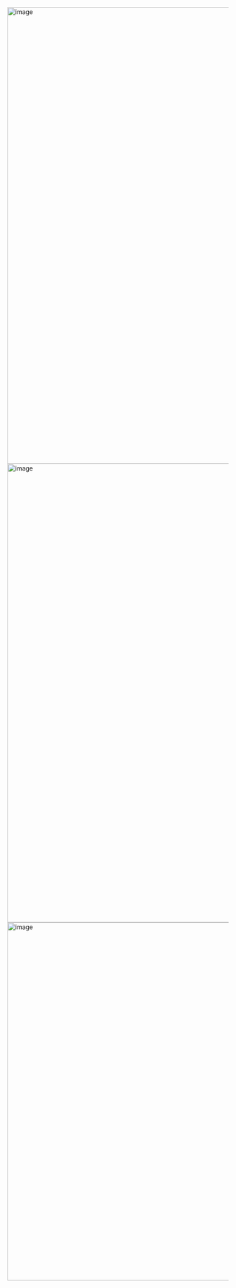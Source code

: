 <img width="1920" height="1040" alt="image" src="https://github.com/user-attachments/assets/307f2f9d-ccfc-44f9-b15a-3f4046610214" />
<img width="1920" height="1045" alt="image" src="https://github.com/user-attachments/assets/a9f207c7-55eb-4d5e-97e5-44bc94e9ab0e" />
<img width="1531" height="816" alt="image" src="https://github.com/user-attachments/assets/790ae76b-2a11-48fd-b2cd-bcddaa164fa0" />
